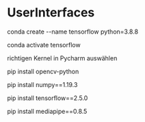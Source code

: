 # UserInterfaces
conda create --name tensorflow python=3.8.8

conda activate tensorflow

richtigen Kernel in Pycharm auswählen

pip install opencv-python

pip install numpy==1.19.3

pip install tensorflow==2.5.0

pip install mediapipe==0.8.5 
